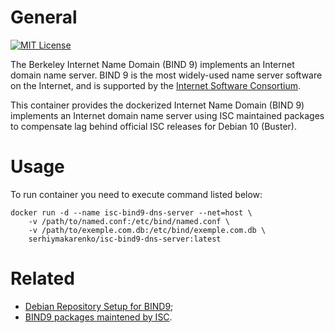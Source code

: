 # General
[![MIT License](https://img.shields.io/badge/License-MIT-blue.svg?style=flat)](https://github.com/SerhiyMakarenko/isc-bind9-dockerized/blob/isc-bind9-dns-server/stable/LICENSE)

The Berkeley Internet Name Domain (BIND 9) implements an Internet domain name server. BIND 9 is the most widely-used name server software on the Internet, and is supported by the [Internet Software Consortium](www.isc.org).

This container provides the dockerized Internet Name Domain (BIND 9) implements an Internet domain name server using ISC maintained packages to compensate lag behind official ISC releases for Debian 10 (Buster).

# Usage
To run container you need to execute command listed below:
```
docker run -d --name isc-bind9-dns-server --net=host \
    -v /path/to/named.conf:/etc/bind/named.conf \
    -v /path/to/exemple.com.db:/etc/bind/exemple.com.db \
    serhiymakarenko/isc-bind9-dns-server:latest
```

# Related
- [Debian Repository Setup for BIND9](https://cloudsmith.io/~ondrej-sury/repos/public-bind/setup/#formats-deb);
- [BIND9 packages maintened by ISC](https://cloudsmith.io/~ondrej-sury/repos/public-bind/packages/?q=format%3Adeb).